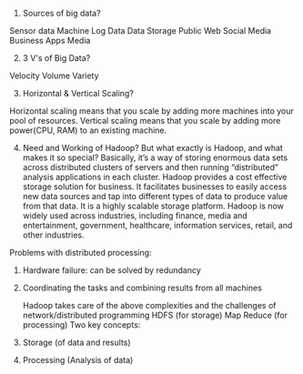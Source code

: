 1. Sources of big data?

Sensor data
Machine Log Data
Data Storage
Public Web
Social Media
Business Apps
Media


2. 3 V's of Big Data?

Velocity
Volume
Variety

3. Horizontal & Vertical Scaling?

Horizontal scaling means that you scale by adding more
 machines into your pool of resources. 
Vertical scaling means that you scale by adding more power(CPU, RAM) 
to an existing machine.

4. Need and Working of Hadoop?
But what exactly is Hadoop, and what makes it so special? Basically, it’s a way of storing enormous data sets across distributed clusters of servers and then running “distributed” analysis applications in each cluster.
Hadoop provides a cost effective storage solution for business.
It facilitates businesses to easily access new data sources and tap into different types of data to produce value from that data.
It is a highly scalable storage platform.
Hadoop is now widely used across industries, including finance, media and entertainment, government, healthcare, information services, retail, and other industries.

Problems with distributed processing:
1. Hardware failure: can be solved by redundancy
2. Coordinating the tasks and combining results from all machines

	Hadoop takes care of the above complexities and the challenges of network/distributed
programming
	HDFS (for storage)
	Map Reduce (for processing)
Two key concepts:
1. Storage (of data and results)
2. Processing (Analysis of data)
